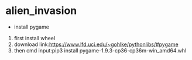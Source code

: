# alien_invasion
+ install pygame
1. first install wheel
2. download link:https://www.lfd.uci.edu/~gohlke/pythonlibs/#pygame
3. then cmd input:pip3 install pygame-1.9.3-cp36-cp36m-win_amd64.whl
